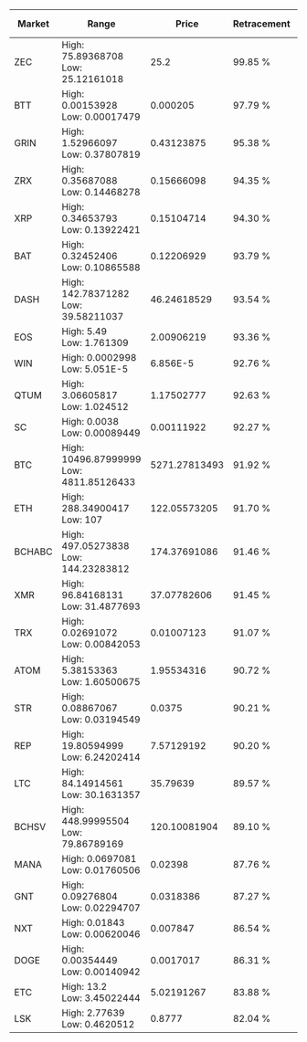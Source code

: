 | Market | Range | Price| Retracement | Doubles to 50% |
| --- | --- | --- | --- | --- |
| ZEC | High: 75.89368708<br />Low: 25.12161018 | 25.2 | 99.85 % | 2.00 |
| BTT | High: 0.00153928<br />Low: 0.00017479 | 0.000205 | 97.79 % | 4.18 |
| GRIN | High: 1.52966097<br />Low: 0.37807819 | 0.43123875 | 95.38 % | 2.21 |
| ZRX | High: 0.35687088<br />Low: 0.14468278 | 0.15666098 | 94.35 % | 1.60 |
| XRP | High: 0.34653793<br />Low: 0.13922421 | 0.15104714 | 94.30 % | 1.61 |
| BAT | High: 0.32452406<br />Low: 0.10865588 | 0.12206929 | 93.79 % | 1.77 |
| DASH | High: 142.78371282<br />Low: 39.58211037 | 46.24618529 | 93.54 % | 1.97 |
| EOS | High: 5.49<br />Low: 1.761309 | 2.00906219 | 93.36 % | 1.80 |
| WIN | High: 0.0002998<br />Low: 5.051E-5 | 6.856E-5 | 92.76 % | 2.55 |
| QTUM | High: 3.06605817<br />Low: 1.024512 | 1.17502777 | 92.63 % | 1.74 |
| SC | High: 0.0038<br />Low: 0.00089449 | 0.00111922 | 92.27 % | 2.10 |
| BTC | High: 10496.87999999<br />Low: 4811.85126433 | 5271.27813493 | 91.92 % | 1.45 |
| ETH | High: 288.34900417<br />Low: 107 | 122.05573205 | 91.70 % | 1.62 |
| BCHABC | High: 497.05273838<br />Low: 144.23283812 | 174.37691086 | 91.46 % | 1.84 |
| XMR | High: 96.84168131<br />Low: 31.4877693 | 37.07782606 | 91.45 % | 1.73 |
| TRX | High: 0.02691072<br />Low: 0.00842053 | 0.01007123 | 91.07 % | 1.75 |
| ATOM | High: 5.38153363<br />Low: 1.60500675 | 1.95534316 | 90.72 % | 1.79 |
| STR | High: 0.08867067<br />Low: 0.03194549 | 0.0375 | 90.21 % | 1.61 |
| REP | High: 19.80594999<br />Low: 6.24202414 | 7.57129192 | 90.20 % | 1.72 |
| LTC | High: 84.14914561<br />Low: 30.1631357 | 35.79639 | 89.57 % | 1.60 |
| BCHSV | High: 448.99995504<br />Low: 79.86789169 | 120.10081904 | 89.10 % | 2.20 |
| MANA | High: 0.0697081<br />Low: 0.01760506 | 0.02398 | 87.76 % | 1.82 |
| GNT | High: 0.09276804<br />Low: 0.02294707 | 0.0318386 | 87.27 % | 1.82 |
| NXT | High: 0.01843<br />Low: 0.00620046 | 0.007847 | 86.54 % | 1.57 |
| DOGE | High: 0.00354449<br />Low: 0.00140942 | 0.0017017 | 86.31 % | 1.46 |
| ETC | High: 13.2<br />Low: 3.45022444 | 5.02191267 | 83.88 % | 1.66 |
| LSK | High: 2.77639<br />Low: 0.4620512 | 0.8777 | 82.04 % | 1.84 |
